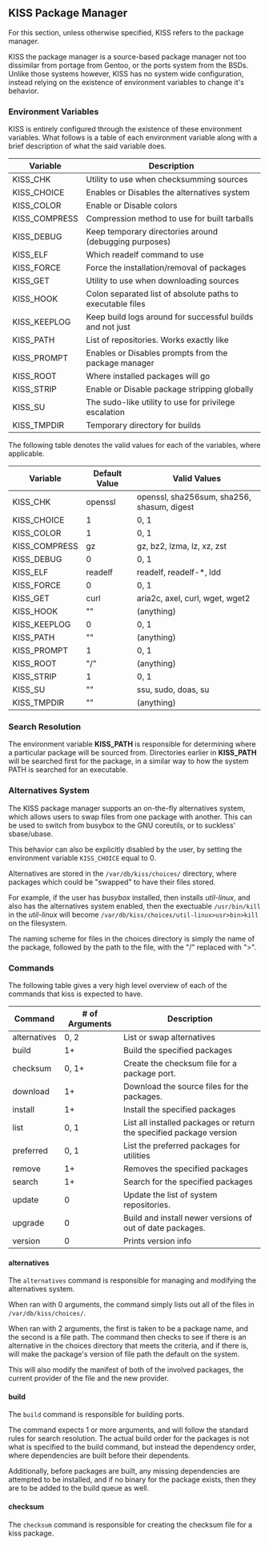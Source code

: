 ## KISS Package Manager

For this section, unless otherwise specified, KISS refers to the
package manager.

KISS the package manager is a source-based package manager
not too dissimilar from portage from Gentoo, or the ports
system from the BSDs. Unlike those systems however,
KISS has no system wide configuration, instead relying
on the existence of environment variables to change it's behavior.

### Environment Variables

KISS is entirely configured through the existence of these environment
variables. What follows is a table of each environment variable along
with a brief description of what the said variable does.

| Variable       | Description |
|----------------|-------------|
| KISS\_CHK      | Utility to use when checksumming sources |
| KISS\_CHOICE   | Enables or Disables the alternatives system |
| KISS\_COLOR    | Enable or Disable colors |
| KISS\_COMPRESS | Compression method to use for built tarballs |
| KISS\_DEBUG    | Keep temporary directories around (debugging purposes) |
| KISS\_ELF      | Which readelf command to use |
| KISS\_FORCE    | Force the installation/removal of packages |
| KISS\_GET      | Utility to use when downloading sources |
| KISS\_HOOK     | Colon separated list of absolute paths to executable files |
| KISS\_KEEPLOG  | Keep build logs around for successful builds and not just |
| KISS\_PATH     | List of repositories. Works exactly like |
| KISS\_PROMPT   | Enables or Disables prompts from the package manager |
| KISS\_ROOT     | Where installed packages will go |
| KISS\_STRIP    | Enable or Disable package stripping globally |
| KISS\_SU       | The sudo-like utility to use for privilege escalation |
| KISS\_TMPDIR   | Temporary directory for builds |

The following table denotes the valid values for each of the
variables, where applicable.

| Variable       | Default Value | Valid Values |
|----------------|---------------|--------------|
| KISS\_CHK      | openssl       | openssl, sha256sum, sha256, shasum, digest |
| KISS\_CHOICE   | 1             | 0, 1                                       |
| KISS\_COLOR    | 1             | 0, 1                                       |
| KISS\_COMPRESS | gz            | gz, bz2, lzma, lz, xz, zst                 |
| KISS\_DEBUG    | 0             | 0, 1                                       |
| KISS\_ELF      | readelf       | readelf, readelf-*, ldd                    |
| KISS\_FORCE    | 0             | 0, 1                                       |
| KISS\_GET      | curl          | aria2c, axel, curl, wget, wget2            |
| KISS\_HOOK     | ""            | (anything)                                 |
| KISS\_KEEPLOG  | 0             | 0, 1                                       |
| KISS\_PATH     | ""            | (anything)                                 |
| KISS\_PROMPT   | 1             | 0, 1                                       |
| KISS\_ROOT     | "/"           | (anything)                                 |
| KISS\_STRIP    | 1             | 0, 1                                       |
| KISS\_SU       | ""            | ssu, sudo, doas, su                        |
| KISS\_TMPDIR   | ""            | (anything)                                 |

### Search Resolution

The environment variable **KISS_PATH** is responsible for determining
where a particular package will be sourced from. Directories earlier
in **KISS_PATH** will be searched first for the package, in a similar
way to how the system PATH is searched for an executable.

### Alternatives System

The KISS package manager supports an on-the-fly alternatives system, which
allows users to swap files from one package with another. This can be used
to switch from busybox to the GNU coreutils, or to suckless' sbase/ubase.

This behavior can also be explicitly disabled by the user, by setting the
environment variable `KISS_CHOICE` equal to 0.

Alternatives are stored in the `/var/db/kiss/choices/` directory, where
packages which could be "swapped" to have their files stored.

For example, if the user has *busybox* installed, then installs *util-linux*,
and also has the alternatives system enabled, then the exectuable
`/usr/bin/kill` in the *util-linux* will become
`/var/db/kiss/choices/util-linux>usr>bin>kill` on the filesystem.

The naming scheme for files in the choices directory is simply the
name of the package, followed by the path to the file, with the "/"
replaced with ">".

### Commands

The following table gives a very high level overview of each of the commands
that kiss is expected to have.

| Command      | # of Arguments  |  Description |
|--------------|------------------|--------------|
| alternatives | 0, 2            | List or swap alternatives |
| build        | 1+              | Build the specified packages |
| checksum     | 0, 1+           | Create the checksum file for a package port. |
| download     | 1+              | Download the source files for the packages. |
| install      | 1+              | Install the specified packages |
| list         | 0, 1            | List all installed packages or return the specified package version |
| preferred    | 0, 1            | List the preferred packages for utilities |
| remove       | 1+              | Removes the specified packages |
| search       | 1+              | Search for the specified packages |
| update       | 0               | Update the list of system repositories. |
| upgrade      | 0               | Build and install newer versions of out of date packages. |
| version      | 0               | Prints version info |


#### alternatives

The `alternatives` command is responsible for managing and modifying the
alternatives system.

When ran with 0 arguments, the command simply lists out all of the files
in `/var/db/kiss/choices/`.

When ran with 2 arguments, the first is taken to be a package name, and the
second is a file path. The command then checks to see if there is an
alternative in the choices directory that meets the criteria, and if there
is, will make the package's version of file path the default on the system.

This will also modify the manifest of both of the involved packages, the current
provider of the file and the new provider.


#### build

The `build` command is responsible for building ports.

The command expects 1 or more arguments, and will follow the standard
rules for search resolution. The actual build order for the packages is
not what is specified to the build command, but instead the dependency
order, where dependencies are built before their dependents.

Additionally, before packages are built, any missing dependencies are
attempted to be installed, and if no binary for the package exists, then
they are to be added to the build queue as well.

#### checksum

The `checksum` command is responsible for creating the checksum file for
a kiss package.

